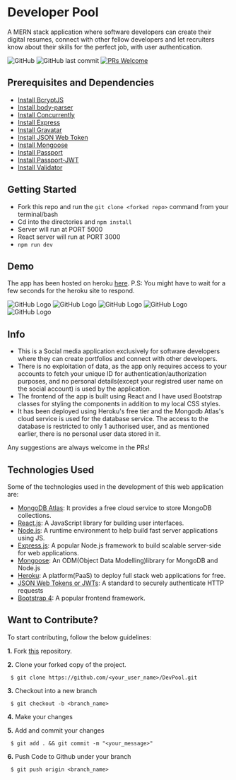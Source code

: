 # Developer Pool

A MERN stack application where software developers can create their digital resumes, connect with other
fellow developers and let recruiters know about their skills for the perfect job, with user authentication.

![GitHub](https://img.shields.io/apm/l/vim-mode) ![GitHub last commit](https://img.shields.io/github/last-commit/ShraxO1/DevPool?style=flat-square) [![PRs Welcome](https://img.shields.io/badge/PRs-welcome-brightgreen.svg?style=flat-square)](http://makeapullrequest.com)


## Prerequisites and Dependencies
* [Install BcryptJS](https://www.npmjs.com/package/bcryptjs)
* [Install body-parser](https://www.npmjs.com/package/body-parser)
* [Install Concurrently](https://www.npmjs.com/package/concurrently)
* [Install Express](https://www.npmjs.com/package/express)
* [Install Gravatar](https://www.npmjs.com/package/gravatar)
* [Install JSON Web Token](https://www.npmjs.com/package/jsonwebtoken)
* [Install Mongoose](https://www.npmjs.com/package/mongoose)
* [Install Passport](https://www.npmjs.com/package/passport)
* [Install Passport-JWT](https://www.npmjs.com/package/passport-jwt)
* [Install Validator](https://www.npmjs.com/package/validator)

## Getting Started

-   Fork this repo and run the `git clone <forked repo>` command from your terminal/bash
-   Cd into the directories and `npm install`
-   Server will run at PORT 5000    
-   React server will run at PORT 3000
-   `npm run dev`

## Demo

The app has been hosted on heroku [here](https://developerpool.herokuapp.com/).
P.S: You might have to wait for a few seconds for the heroku site to respond.

<p align="center">

![GitHub Logo](/client/src/img/1.png)
![GitHub Logo](/client/src/img/2.png)
![GitHub Logo](/client/src/img/3.png)
![GitHub Logo](/client/src/img/4.png)
![GitHub Logo](/client/src/img/5.png)

</p>

## Info

-   This is a Social media application exclusively for software developers where they can create portfolios and connect with other developers.
-   There is no exploitation of data, as the app only requires access to your accounts to fetch your unique ID for authentication/authorization purposes, and no personal details(except your registred user name on the social account) is used by the application.
-   The frontend of the app is built using React and I have used Bootstrap classes for styling the components in addition to my local CSS styles.
-   It has been deployed using Heroku's free tier and the Mongodb Atlas's cloud service is used for the database service. The access to the database is restricted to only 1 authorised user, and as mentioned earlier, there is no personal user data stored in it.

Any suggestions are always welcome in the PRs!

## Technologies Used

Some of the technologies used in the development of this web application are:

-   [MongoDB Atlas](https://www.mongodb.com/cloud/atlas): It provides a free cloud service to store MongoDB collections.
-   [React.js](https://reactjs.org/): A JavaScript library for building user interfaces.
-   [Node.js](https://nodejs.org/en/): A runtime environment to help build fast server applications using JS.
-   [Express.js](https://expressjs.com/): A popular Node.js framework to build scalable server-side for web applications.
-   [Mongoose](https://mongoosejs.com/): An ODM(Object Data Modelling)library for MongoDB and Node.js
-   [Heroku](http://heroku.com/): A platform(PaaS) to deploy full stack web applications for free.
-   [JSON Web Tokens or JWTs](https://jwt.io/): A standard to securely authenticate HTTP requests
-   [Bootstrap 4](https://getbootstrap.com/docs/4.0/getting-started/introduction/): A popular frontend framework.



## Want to Contribute?

To start contributing, follow the below guidelines: 

**1.**  Fork [this](git@github.com:ShraxO1/DevPool.git) repository.

**2.**  Clone your forked copy of the project.

     $ git clone https://github.com/<your_user_name>/DevPool.git

     
**3.** Checkout into a new branch 

     $ git checkout -b <branch_name>

**4.** Make your changes

**5.** Add and commit your changes

     $ git add . && git commit -m "<your_message>"
     
**6.** Push Code to Github under your branch 

     $ git push origin <branch_name>   

